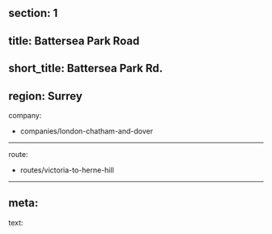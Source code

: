 section: 1
----
title: Battersea Park Road
----
short_title: Battersea Park Rd.
----
region: Surrey
----
company:
- companies/london-chatham-and-dover
----
route:
- routes/victoria-to-herne-hill
----
meta: 
----
text: 